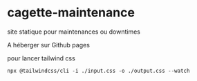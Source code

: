 # cagette-maintenance

site statique pour maintenances ou downtimes

A héberger sur Github pages

pour lancer tailwind css

`npx @tailwindcss/cli -i ./input.css -o ./output.css --watch`
